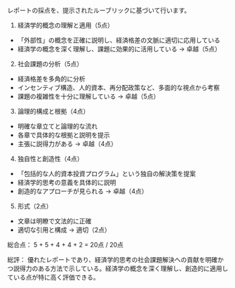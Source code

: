 レポートの採点を、提示されたルーブリックに基づいて行います。

1. 経済学的概念の理解と適用（5点）
- 「外部性」の概念を正確に説明し、経済格差の文脈に適切に応用している
- 経済学の概念を深く理解し、課題に効果的に活用している
→ 卓越（5点）

2. 社会課題の分析（5点）
- 経済格差を多角的に分析
- インセンティブ構造、人的資本、再分配政策など、多面的な視点から考察
- 課題の複雑性を十分に理解している
→ 卓越（5点）

3. 論理的構成と根拠（4点）
- 明確な章立てと論理的な流れ
- 各章で具体的な根拠と説明を提示
- 主張に説得力がある
→ 卓越（4点）

4. 独自性と創造性（4点）
- 「包括的な人的資本投資プログラム」という独自の解決策を提案
- 経済学的思考の意義を具体的に説明
- 創造的なアプローチが見られる
→ 卓越（4点）

5. 形式（2点）
- 文章は明瞭で文法的に正確
- 適切な引用と構成
→ 適切（2点）

総合点：
5 + 5 + 4 + 4 + 2 = 20点 / 20点

総評：
優れたレポートであり、経済学的思考の社会課題解決への貢献を明確かつ説得力のある方法で示している。経済学の概念を深く理解し、創造的に適用している点が特に高く評価できる。